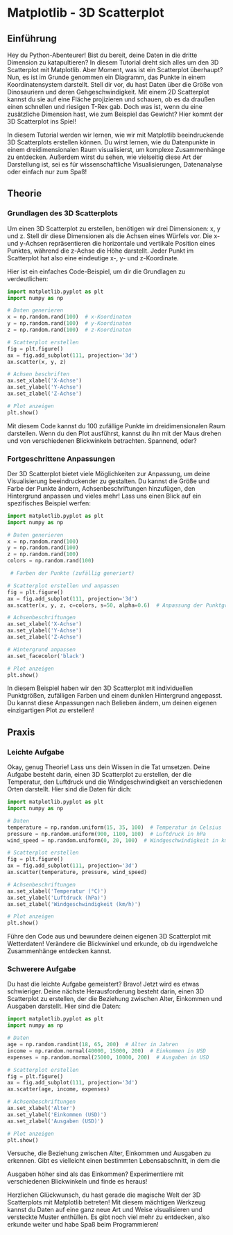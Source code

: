 # Matplotlib - 3D Scatterplot

## Einführung
Hey du Python-Abenteurer! Bist du bereit, deine Daten in die dritte Dimension zu katapultieren? In diesem Tutorial dreht sich alles um den 3D Scatterplot mit Matplotlib. Aber Moment, was ist ein Scatterplot überhaupt? Nun, es ist im Grunde genommen ein Diagramm, das Punkte in einem Koordinatensystem darstellt. Stell dir vor, du hast Daten über die Größe von Dinosauriern und deren Gehgeschwindigkeit. Mit einem 2D Scatterplot kannst du sie auf eine Fläche projizieren und schauen, ob es da draußen einen schnellen und riesigen T-Rex gab. Doch was ist, wenn du eine zusätzliche Dimension hast, wie zum Beispiel das Gewicht? Hier kommt der 3D Scatterplot ins Spiel!

In diesem Tutorial werden wir lernen, wie wir mit Matplotlib beeindruckende 3D Scatterplots erstellen können. Du wirst lernen, wie du Datenpunkte in einem dreidimensionalen Raum visualisierst, um komplexe Zusammenhänge zu entdecken. Außerdem wirst du sehen, wie vielseitig diese Art der Darstellung ist, sei es für wissenschaftliche Visualisierungen, Datenanalyse oder einfach nur zum Spaß!

## Theorie
### Grundlagen des 3D Scatterplots
Um einen 3D Scatterplot zu erstellen, benötigen wir drei Dimensionen: x, y und z. Stell dir diese Dimensionen als die Achsen eines Würfels vor. Die x- und y-Achsen repräsentieren die horizontale und vertikale Position eines Punktes, während die z-Achse die Höhe darstellt. Jeder Punkt im Scatterplot hat also eine eindeutige x-, y- und z-Koordinate.

Hier ist ein einfaches Code-Beispiel, um dir die Grundlagen zu verdeutlichen:

```python
import matplotlib.pyplot as plt
import numpy as np

# Daten generieren
x = np.random.rand(100)  # x-Koordinaten
y = np.random.rand(100)  # y-Koordinaten
z = np.random.rand(100)  # z-Koordinaten

# Scatterplot erstellen
fig = plt.figure()
ax = fig.add_subplot(111, projection='3d')
ax.scatter(x, y, z)

# Achsen beschriften
ax.set_xlabel('X-Achse')
ax.set_ylabel('Y-Achse')
ax.set_zlabel('Z-Achse')

# Plot anzeigen
plt.show()
```

Mit diesem Code kannst du 100 zufällige Punkte im dreidimensionalen Raum darstellen. Wenn du den Plot ausführst, kannst du ihn mit der Maus drehen und von verschiedenen Blickwinkeln betrachten. Spannend, oder?

### Fortgeschrittene Anpassungen
Der 3D Scatterplot bietet viele Möglichkeiten zur Anpassung, um deine Visualisierung beeindruckender zu gestalten. Du kannst die Größe und Farbe der Punkte ändern, Achsenbeschriftungen hinzufügen, den Hintergrund anpassen und vieles mehr! Lass uns einen Blick auf ein spezifisches Beispiel werfen:

```python
import matplotlib.pyplot as plt
import numpy as np

# Daten generieren
x = np.random.rand(100)
y = np.random.rand(100)
z = np.random.rand(100)
colors = np.random.rand(100) 

 # Farben der Punkte (zufällig generiert)

# Scatterplot erstellen und anpassen
fig = plt.figure()
ax = fig.add_subplot(111, projection='3d')
ax.scatter(x, y, z, c=colors, s=50, alpha=0.6)  # Anpassung der Punktgröße, Farbe und Transparenz

# Achsenbeschriftungen
ax.set_xlabel('X-Achse')
ax.set_ylabel('Y-Achse')
ax.set_zlabel('Z-Achse')

# Hintergrund anpassen
ax.set_facecolor('black')

# Plot anzeigen
plt.show()
```

In diesem Beispiel haben wir den 3D Scatterplot mit individuellen Punktgrößen, zufälligen Farben und einem dunklen Hintergrund angepasst. Du kannst diese Anpassungen nach Belieben ändern, um deinen eigenen einzigartigen Plot zu erstellen!

## Praxis
### Leichte Aufgabe
Okay, genug Theorie! Lass uns dein Wissen in die Tat umsetzen. Deine Aufgabe besteht darin, einen 3D Scatterplot zu erstellen, der die Temperatur, den Luftdruck und die Windgeschwindigkeit an verschiedenen Orten darstellt. Hier sind die Daten für dich:

```python
import matplotlib.pyplot as plt
import numpy as np

# Daten
temperature = np.random.uniform(15, 35, 100)  # Temperatur in Celsius
pressure = np.random.uniform(900, 1100, 100)  # Luftdruck in hPa
wind_speed = np.random.uniform(0, 20, 100)  # Windgeschwindigkeit in km/h

# Scatterplot erstellen
fig = plt.figure()
ax = fig.add_subplot(111, projection='3d')
ax.scatter(temperature, pressure, wind_speed)

# Achsenbeschriftungen
ax.set_xlabel('Temperatur (°C)')
ax.set_ylabel('Luftdruck (hPa)')
ax.set_zlabel('Windgeschwindigkeit (km/h)')

# Plot anzeigen
plt.show()
```

Führe den Code aus und bewundere deinen eigenen 3D Scatterplot mit Wetterdaten! Verändere die Blickwinkel und erkunde, ob du irgendwelche Zusammenhänge entdecken kannst.

### Schwerere Aufgabe
Du hast die leichte Aufgabe gemeistert? Bravo! Jetzt wird es etwas schwieriger. Deine nächste Herausforderung besteht darin, einen 3D Scatterplot zu erstellen, der die Beziehung zwischen Alter, Einkommen und Ausgaben darstellt. Hier sind die Daten:

```python
import matplotlib.pyplot as plt
import numpy as np

# Daten
age = np.random.randint(18, 65, 200)  # Alter in Jahren
income = np.random.normal(40000, 15000, 200)  # Einkommen in USD
expenses = np.random.normal(25000, 10000, 200)  # Ausgaben in USD

# Scatterplot erstellen
fig = plt.figure()
ax = fig.add_subplot(111, projection='3d')
ax.scatter(age, income, expenses)

# Achsenbeschriftungen
ax.set_xlabel('Alter')
ax.set_ylabel('Einkommen (USD)')
ax.set_zlabel('Ausgaben (USD)')

# Plot anzeigen
plt.show()
```

Versuche, die Beziehung zwischen Alter, Einkommen und Ausgaben zu erkennen. Gibt es vielleicht einen bestimmten Lebensabschnitt, in dem die

 Ausgaben höher sind als das Einkommen? Experimentiere mit verschiedenen Blickwinkeln und finde es heraus!

Herzlichen Glückwunsch, du hast gerade die magische Welt der 3D Scatterplots mit Matplotlib betreten! Mit diesem mächtigen Werkzeug kannst du Daten auf eine ganz neue Art und Weise visualisieren und versteckte Muster enthüllen. Es gibt noch viel mehr zu entdecken, also erkunde weiter und habe Spaß beim Programmieren!